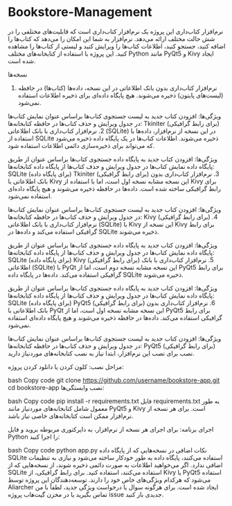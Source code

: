 # Bookstore-Management
نرم‌افزار کتاب‌داری
این پروژه یک نرم‌افزار کتاب‌داری است که قابلیت‌های مختلفی را در شش حالت مختلف ارائه می‌دهد. نرم‌افزار به شما این امکان را می‌دهد که کتاب‌ها را اضافه کنید، جستجو کنید، اطلاعات کتاب‌ها را ویرایش کنید و لیستی از کتاب‌ها را مشاهده کنید. این پروژه با استفاده از کتابخانه‌های مختلف Python مانند PyQt5 و Kivy ایجاد شده است.

نسخه‌ها
1. نرم‌افزار کتاب‌داری بدون بانک اطلاعاتی
در این نسخه، داده‌ها (کتاب‌ها) در حافظه (لیست‌های پایتون) ذخیره می‌شوند. هیچ پایگاه داده‌ای برای ذخیره اطلاعات استفاده نمی‌شود.

ویژگی‌ها:
افزودن کتاب جدید به لیست
جستجوی کتاب‌ها براساس عنوان
نمایش کتاب‌ها در جدول
ویرایش و حذف کتاب‌ها در حافظه
کتابخانه‌ها:
Tkiniter (برای رابط گرافیکی)
2. نرم‌افزار کتاب‌داری با بانک اطلاعاتی (SQLite)
در این نسخه از نرم‌افزار، داده‌ها با استفاده از SQLite ذخیره می‌شوند. اطلاعات کتاب‌ها در یک پایگاه داده ذخیره می‌شود که می‌تواند برای ذخیره‌سازی دائمی اطلاعات استفاده شود.

ویژگی‌ها:
افزودن کتاب جدید به پایگاه داده
جستجوی کتاب‌ها براساس عنوان از طریق پایگاه داده
نمایش کتاب‌ها در جدول
ویرایش و حذف کتاب‌ها از پایگاه داده
کتابخانه‌ها:
SQLite (برای پایگاه داده)
Tkiniter (برای رابط گرافیکی)
3. نرم‌افزار کتاب‌داری بدون بانک اطلاعاتی با Kivy
این نسخه مشابه نسخه اول است، اما با استفاده از Kivy برای رابط گرافیکی ساخته شده است. داده‌ها در حافظه ذخیره می‌شوند و هیچ پایگاه داده‌ای استفاده نمی‌شود.

ویژگی‌ها:
افزودن کتاب جدید به لیست
جستجوی کتاب‌ها براساس عنوان
نمایش کتاب‌ها در جدول
ویرایش و حذف کتاب‌ها در حافظه
کتابخانه‌ها:
Kivy (برای رابط گرافیکی)
4. نرم‌افزار کتاب‌داری با بانک اطلاعاتی (SQLite) با Kivy
این نسخه از Kivy برای رابط گرافیکی استفاده می‌کند و داده‌ها در SQLite ذخیره می‌شوند.

ویژگی‌ها:
افزودن کتاب جدید به پایگاه داده
جستجوی کتاب‌ها براساس عنوان از طریق پایگاه داده
نمایش کتاب‌ها در جدول
ویرایش و حذف کتاب‌ها از پایگاه داده
کتابخانه‌ها:
SQLite (برای پایگاه داده)
Kivy (برای رابط گرافیکی)
5. نرم‌افزار کتاب‌داری با بانک اطلاعاتی (SQLite) با PyQt
این نسخه مشابه نسخه دوم است، اما از PyQt5 برای رابط گرافیکی استفاده می‌کند. داده‌ها در پایگاه داده SQLite ذخیره می‌شوند.

ویژگی‌ها:
افزودن کتاب جدید به پایگاه داده
جستجوی کتاب‌ها براساس عنوان از طریق پایگاه داده
نمایش کتاب‌ها در جدول
ویرایش و حذف کتاب‌ها از پایگاه داده
کتابخانه‌ها:
SQLite (برای پایگاه داده)
PyQt5 (برای رابط گرافیکی)
6. نرم‌افزار کتاب‌داری بدون بانک اطلاعاتی با PyQt
این نسخه مشابه نسخه اول است، اما از PyQt5 برای رابط گرافیکی استفاده می‌کند. داده‌ها در حافظه ذخیره می‌شوند و هیچ پایگاه داده‌ای استفاده نمی‌شود.

ویژگی‌ها:
افزودن کتاب جدید به لیست
جستجوی کتاب‌ها براساس عنوان
نمایش کتاب‌ها در جدول
ویرایش و حذف کتاب‌ها در حافظه
کتابخانه‌ها:
PyQt5 (برای رابط گرافیکی)
نصب
برای نصب این نرم‌افزار، ابتدا نیاز به نصب کتابخانه‌های موردنیاز دارید.

مراحل نصب:
کلون کردن یا دانلود کردن پروژه:

bash
Copy code
git clone https://github.com/username/bookstore-app.git
cd bookstore-app
نصب وابستگی‌ها:

bash
Copy code
pip install -r requirements.txt
فایل requirements.txt به طور معمول شامل کتابخانه‌های موردنیاز مانند PyQt5 و Kivy است. برای هر نسخه از نرم‌افزار ممکن است کتابخانه‌های خاصی نیاز باشد.

اجرای برنامه: برای اجرای هر نسخه از نرم‌افزار، به دایرکتوری مربوطه بروید و فایل Python را اجرا کنید:

bash
Copy code
python app.py
نکات اضافی
در نسخه‌هایی که از پایگاه داده SQLite استفاده می‌کنند، پایگاه داده به طور خودکار ساخته می‌شود و نیازی به تنظیمات اضافی ندارد.
اگر می‌خواهید اطلاعات به صورت دائمی ذخیره شوند، از نسخه‌هایی که از SQLite استفاده می‌کنند، استفاده کنید.
برای رابط گرافیکی، از Kivy یا PyQt5 استفاده می‌شود که هرکدام ویژگی‌های خاص خود را دارند.
توسعه‌دهندگان
این پروژه توسط Aliarcher ایجاد شده است. برای هرگونه سوال یا درخواست ویژگی جدید، لطفاً با من تماس بگیرید یا در مخزن گیت‌هاب پروژه issue جدیدی باز کنید.
